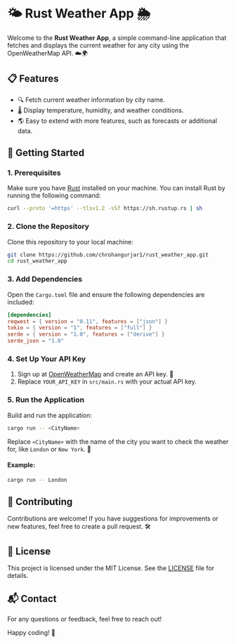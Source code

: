 
# 🌤️ Rust Weather App 🌦️

Welcome to the **Rust Weather App**, a simple command-line application that fetches and displays the current weather for any city using the OpenWeatherMap API. ☁️🌍

## 📋 Features
- 🔍 Fetch current weather information by city name.
- 🌡️ Display temperature, humidity, and weather conditions.
- 🌎 Easy to extend with more features, such as forecasts or additional data.

## 🚀 Getting Started

### 1. Prerequisites
Make sure you have [Rust](https://www.rust-lang.org/tools/install) installed on your machine. You can install Rust by running the following command:

```bash
curl --proto '=https' --tlsv1.2 -sSf https://sh.rustup.rs | sh
```

### 2. Clone the Repository
Clone this repository to your local machine:

```bash
git clone https://github.com/chrohangurjar1/rust_weather_app.git
cd rust_weather_app
```

### 3. Add Dependencies
Open the `Cargo.toml` file and ensure the following dependencies are included:

```toml
[dependencies]
reqwest = { version = "0.11", features = ["json"] }
tokio = { version = "1", features = ["full"] }
serde = { version = "1.0", features = ["derive"] }
serde_json = "1.0"
```

### 4. Set Up Your API Key
1. Sign up at [OpenWeatherMap](https://openweathermap.org/) and create an API key. 🔑
2. Replace `YOUR_API_KEY` in `src/main.rs` with your actual API key.

### 5. Run the Application
Build and run the application:

```bash
cargo run -- <CityName>
```

Replace `<CityName>` with the name of the city you want to check the weather for, like `London` or `New York`. 🌆

#### Example:
```bash
cargo run -- London
```

## 🎉 Contributing
Contributions are welcome! If you have suggestions for improvements or new features, feel free to create a pull request. 🛠️

## 📄 License
This project is licensed under the MIT License. See the [LICENSE](LICENSE) file for details.

## 📬 Contact
For any questions or feedback, feel free to reach out!

Happy coding! 🎈
